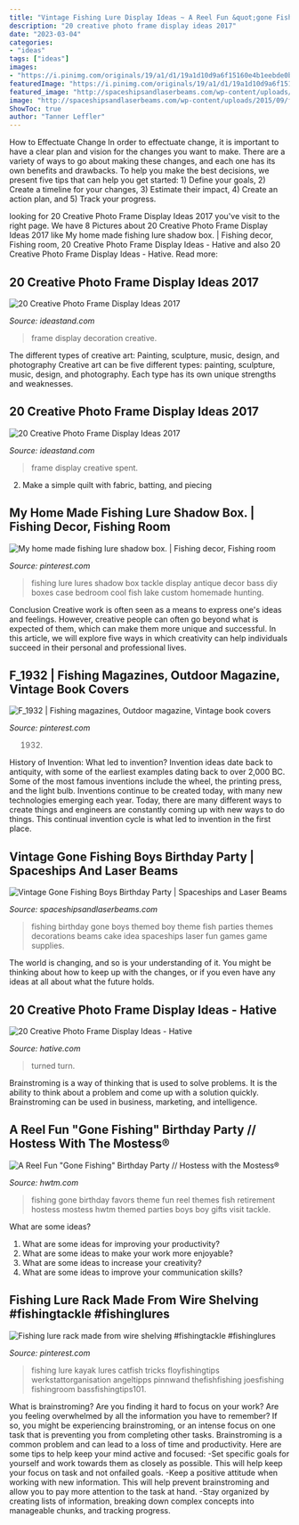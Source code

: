 ```yaml
---
title: "Vintage Fishing Lure Display Ideas ~ A Reel Fun &quot;gone Fishing&quot; Birthday Party // Hostess With The Mostess®"
description: "20 creative photo frame display ideas 2017"
date: "2023-03-04"
categories:
- "ideas"
tags: ["ideas"]
images:
- "https://i.pinimg.com/originals/19/a1/d1/19a1d10d9a6f15160e4b1eebde0b7dd8.jpg"
featuredImage: "https://i.pinimg.com/originals/19/a1/d1/19a1d10d9a6f15160e4b1eebde0b7dd8.jpg"
featured_image: "http://spaceshipsandlaserbeams.com/wp-content/uploads/2015/09/fishing-birthday-party-ideas-boys.jpg.jpg"
image: "http://spaceshipsandlaserbeams.com/wp-content/uploads/2015/09/fishing-birthday-party-ideas-boys.jpg.jpg"
ShowToc: true
author: "Tanner Leffler"
---
```



How to Effectuate Change
In order to effectuate change, it is important to have a clear plan and vision for the changes you want to make. There are a variety of ways to go about making these changes, and each one has its own benefits and drawbacks. To help you make the best decisions, we present five tips that can help you get started: 1) Define your goals, 2) Create a timeline for your changes, 3) Estimate their impact, 4) Create an action plan, and 5) Track your progress.

	

		
looking for 20 Creative Photo Frame Display Ideas 2017 you've visit to the right page. We have 8 Pictures about 20 Creative Photo Frame Display Ideas 2017 like My home made fishing lure shadow box. | Fishing decor, Fishing room, 20 Creative Photo Frame Display Ideas - Hative and also 20 Creative Photo Frame Display Ideas - Hative. Read more:
		
    
## 20 Creative Photo Frame Display Ideas 2017

<img loading=lazy src="https://ideastand.com/wp-content/uploads/2014/08/photo-frame-ideas/15-stairwell-photo-wall-decoration.jpg" onerror="this.onerror=null;this.src='https://tse2.mm.bing.net/th?id=OIP.DDzoKH5ls5A57y_QTRu71AHaLH&amp;pid=15.1';" alt="20 Creative Photo Frame Display Ideas 2017">

_Source: ideastand.com_

>frame display decoration creative. 

	

The different types of creative art: Painting, sculpture, music, design, and photography
Creative art can be five different types: painting, sculpture, music, design, and photography. Each type has its own unique strengths and weaknesses.

    
## 20 Creative Photo Frame Display Ideas 2017

<img loading=lazy src="https://ideastand.com/wp-content/uploads/2014/08/photo-frame-ideas/7-time-spent-with-family.jpg" onerror="this.onerror=null;this.src='https://tse4.mm.bing.net/th?id=OIP.AWlNgkx_BYZsCMADvd0RuAHaG2&amp;pid=15.1';" alt="20 Creative Photo Frame Display Ideas 2017">

_Source: ideastand.com_

>frame display creative spent. 

	

2. Make a simple quilt with fabric, batting, and piecing

    
## My Home Made Fishing Lure Shadow Box. | Fishing Decor, Fishing Room

<img loading=lazy src="https://i.pinimg.com/originals/72/86/01/728601a3bcce3bb5f1a3f686e7afc2f0.jpg" onerror="this.onerror=null;this.src='https://tse1.mm.bing.net/th?id=OIP.EaZJKfmla8-pCxJkct931QHaJ4&amp;pid=15.1';" alt="My home made fishing lure shadow box. | Fishing decor, Fishing room">

_Source: pinterest.com_

>fishing lure lures shadow box tackle display antique decor bass diy boxes case bedroom cool fish lake custom homemade hunting. 

	

Conclusion
Creative work is often seen as a means to express one's ideas and feelings. However, creative people can often go beyond what is expected of them, which can make them more unique and successful. In this article, we will explore five ways in which creativity can help individuals succeed in their personal and professional lives.

    
## F_1932 | Fishing Magazines, Outdoor Magazine, Vintage Book Covers

<img loading=lazy src="https://i.pinimg.com/originals/19/a1/d1/19a1d10d9a6f15160e4b1eebde0b7dd8.jpg" onerror="this.onerror=null;this.src='https://tse3.mm.bing.net/th?id=OIP.PH0A0eh9aTJsuVeDgPNAWgHaJ4&amp;pid=15.1';" alt="F_1932 | Fishing magazines, Outdoor magazine, Vintage book covers">

_Source: pinterest.com_

>1932. 

	

History of Invention: What led to invention?
Invention ideas date back to antiquity, with some of the earliest examples dating back to over 2,000 BC. Some of the most famous inventions include the wheel, the printing press, and the light bulb. Inventions continue to be created today, with many new technologies emerging each year. Today, there are many different ways to create things and engineers are constantly coming up with new ways to do things. This continual invention cycle is what led to invention in the first place.

    
## Vintage Gone Fishing Boys Birthday Party | Spaceships And Laser Beams

<img loading=lazy src="http://spaceshipsandlaserbeams.com/wp-content/uploads/2015/09/fishing-birthday-party-ideas-boys.jpg.jpg" onerror="this.onerror=null;this.src='https://tse2.mm.bing.net/th?id=OIP.Kn2C9PSHi_BW7v6xtZBqqQHaLH&amp;pid=15.1';" alt="Vintage Gone Fishing Boys Birthday Party | Spaceships and Laser Beams">

_Source: spaceshipsandlaserbeams.com_

>fishing birthday gone boys themed boy theme fish parties themes decorations beams cake idea spaceships laser fun games game supplies. 

	

The world is changing, and so is your understanding of it. You might be thinking about how to keep up with the changes, or if you even have any ideas at all about what the future holds. 

    
## 20 Creative Photo Frame Display Ideas - Hative

<img loading=lazy src="http://hative.com/wp-content/uploads/2014/08/photo-frame-ideas/3-old-bicycle-wheel-picture-frame.jpg" onerror="this.onerror=null;this.src='https://tse2.mm.bing.net/th?id=OIP.QyZsiE05i92D8r2mBE-bhQHaJ6&amp;pid=15.1';" alt="20 Creative Photo Frame Display Ideas - Hative">

_Source: hative.com_

>turned turn. 

	

Brainstroming is a way of thinking that is used to solve problems. It is the ability to think about a problem and come up with a solution quickly. Brainstroming can be used in business, marketing, and intelligence.

    
## A Reel Fun &quot;Gone Fishing&quot; Birthday Party // Hostess With The Mostess®

<img loading=lazy src="http://www.hwtm.com/wp-content/uploads/2013/07/fishing-party-favors.jpg" onerror="this.onerror=null;this.src='https://tse1.mm.bing.net/th?id=OIP.JI0fNUXXp98y9CdDBQY92AHaKD&amp;pid=15.1';" alt="A Reel Fun &quot;Gone Fishing&quot; Birthday Party // Hostess with the Mostess®">

_Source: hwtm.com_

>fishing gone birthday favors theme fun reel themes fish retirement hostess mostess hwtm themed parties boys boy gifts visit tackle. 

	

What are some ideas?
1. What are some ideas for improving your productivity?
2. What are some ideas to make your work more enjoyable?
3. What are some ideas to increase your creativity?
4. What are some ideas to improve your communication skills?

    
## Fishing Lure Rack Made From Wire Shelving #fishingtackle #fishinglures

<img loading=lazy src="https://i.pinimg.com/originals/ff/c4/9f/ffc49f514dc930b35e229c9af55e2a2e.jpg" onerror="this.onerror=null;this.src='https://tse1.mm.bing.net/th?id=OIP.XtvJFmPbe0gVwbW1W2MpQQHaJ4&amp;pid=15.1';" alt="Fishing lure rack made from wire shelving #fishingtackle #fishinglures">

_Source: pinterest.com_

>fishing lure kayak lures catfish tricks floyfishingtips werkstattorganisation angeltipps pinnwand thefishfishing joesfishing fishingroom bassfishingtips101. 

	

What is brainstroming?
Are you finding it hard to focus on your work? Are you feeling overwhelmed by all the information you have to remember? If so, you might be experiencing brainstroming, or an intense focus on one task that is preventing you from completing other tasks. Brainstroming is a common problem and can lead to a loss of time and productivity. Here are some tips to help keep your mind active and focused: 
-Set specific goals for yourself and work towards them as closely as possible. This will help keep your focus on task and not onfailed goals. 
-Keep a positive attitude when working with new information. This will help prevent brainstroming and allow you to pay more attention to the task at hand. 
-Stay organized by creating lists of information, breaking down complex concepts into manageable chunks, and tracking progress.

